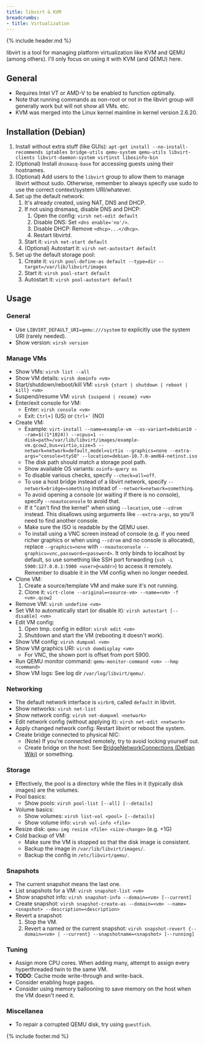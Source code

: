 ```yaml
---
title: libvirt & KVM
breadcrumbs:
- title: Virtualization
---
```

{% include header.md %}

libvirt is a tool for managing platform virtualization like KVM and QEMU (among others).
I'll only focus on using it with KVM (and QEMU) here.

## General

- Requires Intel VT or AMD-V to be enabled to function optimally.
- Note that running commands as non-root or not in the libvirt group will generally work but will not show all VMs. etc.
- KVM was merged into the Linux kernel mainline in kernel version 2.6.20.

## Installation (Debian)

1. Install without extra stuff (like GUIs): `apt-get install --no-install-recommends iptables bridge-utils qemu-system qemu-utils libvirt-clients libvirt-daemon-system virtinst libosinfo-bin`
1. (Optional) Install `dnsmasq-base` for accessing guests using their hostnames.
1. (Optional) Add users to the `libvirt` group to allow them to manage libvirt without sudo. Otherwise, remember to always specify use sudo to use the correct context/system URI/whatever.
1. Set up the default network:
    1. It's already created, using NAT, DNS and DHCP.
    1. If not using dnsmasq, disable DNS and DHCP:
        1. Open the config: `virsh net-edit default`
        1. Disable DNS: Set `<dns enable='no'/>`.
        1. Disable DHCP: Remove `<dhcp>...</dhcp>`.
        1. Restart libvirtd.
    1. Start it: `virsh net-start default`
    1. (Optional) Autostart it: `virsh net-autostart default`
1. Set up the default storage pool:
    1. Create it: `virsh pool-define-as default --type=dir --target=/var/lib/libvirt/images`
    1. Start it: `virsh pool-start default`
    1. Autostart it: `virsh pool-autostart default`

## Usage

### General

- Use `LIBVIRT_DEFAULT_URI=qemu:///system` to explicitly use the system URI (rarely needed).
- Show version: `virsh version`

### Manage VMs

- Show VMs: `virsh list --all`
- Show VM details: `virsh dominfo <vm>`
- Start/shutdown/reboot/kill VM: `virsh {start | shutdown | reboot | kill} <vm>`
- Suspend/resume VM: `virsh {suspend | resume} <vm>`
- Enter/exit console for VM:
    - Enter: `virsh console <vm>`
    - Exit: `Ctrl+]` (US) or `Ctrl+¨` (NO)
- Create VM:
    - Example: `virt-install --name=example-vm --os-variant=debian10 --ram=$((1*1024)) --vcpus=1 --disk=path=/var/lib/libvirt/images/example-vm.qcow2,bus=virtio,size=5 --network=network=default,model=virtio --graphics=none --extra-args="console=ttyS0" --location=debian-10.7.0-amd64-netinst.iso`
    - The disk path should match a storage pool path.
    - Show available OS variants: `osinfo-query os`
    - To disable various checks, specify `--check=all=off`.
    - To use a host bridge instead of a libvirt network, specify `--network=bridge=something` instead of `--network=network=something`.
    - To avoid opening a console (or waiting if there is no console), specify `--noautoconsole` to avoid that.
    - If it "can't find the kernel" when using `--location`, use `--cdrom` instead. This disallows using arguments like `--extra-args`, so you'll need to find another console.
    - Make sure the ISO is readable by the QEMU user.
    - To install using a VNC screen instead of console (e.g. if you need richer graphics or when using `--cdrom` and no console is allocated), replace `--graphics=none` with `--noautoconsole --graphics=vnc,password=<password>`. It only binds to localhost by default, so use something like SSH port forwarding (`ssh -L 5900:127.0.0.1:5900 <user>@<addr>`) to access it remotely. Remember to disable it in the VM config when no longer needed.
- Clone VM:
    1. Create a source/template VM and make sure it's not running.
    1. Clone it: `virt-clone --original=<source-vm> --name=<vm> -f <vm>.qcow2`
- Remove VM: `virsh undefine <vm>`
- Set VM to automatically start (or disable it): `virsh autostart [--disable] <vm>`
- Edit VM config:
    1. Open tmp. config in editor: `virsh edit <vm>`
    1. Shutdown and start the VM (rebooting it doesn't work).
- Show VM config: `virsh dumpxml <vm>`
- Show VM graphics URI: `virsh domdisplay <vm>`
    - For VNC, the shown port is offset from port 5900.
- Run QEMU monitor command: `qemu-monitor-command <vm> --hmp <command>`
- Show VM logs: See log dir `/var/log/libvirt/qemu/`.

### Networking

- The default network interface is `virbr0`, called `default` in libvirt.
- Show networks: `virsh net-list`
- Show network config: `virsh net-dumpxml <network>`
- Edit network config (without applying it): `virsh net-edit <network>`
- Apply changed network config: Restart libvirt or reboot the system.
- Create bridge connected to physical NIC:
    - (Note) If you're connected remotely, try to avoid locking yourself out.
    - Create bridge on the host: See [BridgeNetworkConnections (Debian Wiki)](https://wiki.debian.org/BridgeNetworkConnections) or something.

### Storage

- Effectively, the pool is a directory while the files in it (typically disk images) are the volumes.
- Pool basics:
    - Show pools: `virsh pool-list [--all] [--details]`
- Volume basics:
    - Show volumes: `virsh list-vol <pool> [--details]`
    - Show volume info: `virsh vol-info <file>`
- Resize disk: `qemu-img resize <file> <size-change>` (e.g. +1G)
- Cold backup of VM:
    - Make sure the VM is stopped so that the disk image is consistent.
    - Backup the image in `/var/lib/libvirt/images/`.
    - Backup the config in `/etc/libvirt/qemu/`.

### Snapshots

- The current snapshot means the last one.
- List snapshots for a VM: `virsh snapshot-list <vm>`
- Show snapshot info: `virsh snapshot-info --domain=<vm> [--current]`
- Create snapshot: `virsh snapshot-create-as --domain=<vm> --name=<snapshot> --description=<description>`
- Revert a snapshot:
    1. Stop the VM.
    1. Revert a named or the current snapshot: `virsh snapshot-revert {--domain=<vm> | --current} --snapshotname=<snapshot> [--running]`

### Tuning

- Assign more CPU cores. When adding many, attempt to assign every hyperthreaded twin to the same VM.
- **TODO**: Cache mode write-through and write-back.
- Consider enabling huge pages.
- Consider using memory ballooning to save memory on the host when the VM doesn't need it.

### Miscellanea

- To repair a corrupted QEMU disk, try using `guestfish`.

{% include footer.md %}
